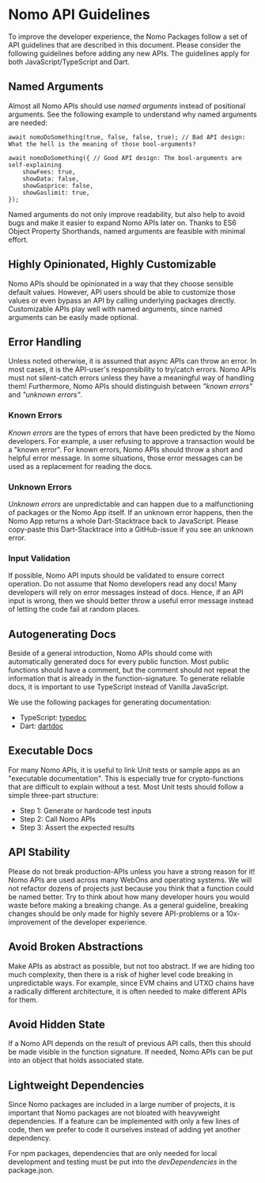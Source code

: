 # Nomo API Guidelines

To improve the developer experience, the Nomo Packages follow a set of API guidelines that are described in this document.
Please consider the following guidelines before adding any new APIs.
The guidelines apply for both JavaScript/TypeScript and Dart.

## Named Arguments

Almost all Nomo APIs should use *named arguments* instead of positional arguments.
See the following example to understand why named arguments are needed:

````
await nomoDoSomething(true, false, false, true); // Bad API design: What the hell is the meaning of those bool-arguments?

await nomoDoSomething({ // Good API design: The bool-arguments are self-explaining  
    showFees: true,  
    showData: false,  
    showGasprice: false,  
    showGaslimit: true,  
});
````

Named arguments do not only improve readability, but also help to avoid bugs and make it easier to expand Nomo APIs later on.
Thanks to ES6 Object Property Shorthands, named arguments are feasible with minimal effort.

## Highly Opinionated, Highly Customizable

Nomo APIs should be opinionated in a way that they choose sensible default values.
However, API users should be able to customize those values or even bypass an API by calling underlying packages directly.
Customizable APIs play well with named arguments, since named arguments can be easily made optional.

## Error Handling

Unless noted otherwise, it is assumed that async APIs can throw an error.
In most cases, it is the API-user's responsibility to try/catch errors.
Nomo APIs must not silent-catch errors unless they have a meaningful way of handling them!
Furthermore, Nomo APIs should distinguish between *"known errors"* and *"unknown errors"*.

### Known Errors

*Known errors* are the types of errors that have been predicted by the Nomo developers.
For example, a user refusing to approve a transaction would be a "known error".
For known errors, Nomo APIs should throw a short and helpful error message.
In some situations, those error messages can be used as a replacement for reading the docs.

### Unknown Errors

*Unknown errors* are unpredictable and can happen due to a malfunctioning of packages or the Nomo App itself.
If an unknown error happens, then the Nomo App returns a whole Dart-Stacktrace back to JavaScript.
Please copy-paste this Dart-Stacktrace into a GitHub-issue if you see an unknown error.

### Input Validation

If possible, Nomo API inputs should be validated to ensure correct operation.
Do not assume that Nomo developers read any docs!
Many developers will rely on error messages instead of docs.
Hence, if an API input is wrong, then we should better throw a useful error message instead of letting the code fail at random places.

## Autogenerating Docs

Beside of a general introduction, Nomo APIs should come with automatically generated docs for every public function.
Most public functions should have a comment, but the comment should not repeat the information that is already in the function-signature.
To generate reliable docs, it is important to use TypeScript instead of Vanilla JavaScript.

We use the following packages for generating documentation:

- TypeScript: [typedoc](https://www.npmjs.com/package/typedoc)
- Dart: [dartdoc](https://pub.dev/packages/dartdoc)

## Executable Docs

For many Nomo APIs, it is useful to link Unit tests or sample apps as an "executable documentation".
This is especially true for crypto-functions that are difficult to explain without a test.
Most Unit tests should follow a simple three-part structure:

- Step 1: Generate or hardcode test inputs
- Step 2: Call Nomo APIs
- Step 3: Assert the expected results

## API Stability

Please do not break production-APIs unless you have a strong reason for it!
Nomo APIs are used across many WebOns and operating systems.
We will not refactor dozens of projects just because you think that a function could be named better.
Try to think about how many developer hours you would waste before making a breaking change.
As a general guideline, breaking changes should be only made for highly severe API-problems or a 10x-improvement of the developer experience.

## Avoid Broken Abstractions

Make APIs as abstract as possible, but not too abstract.
If we are hiding too much complexity, then there is a risk of higher level code breaking in unpredictable ways.
For example, since EVM chains and UTXO chains have a radically different architecture, it is often needed to make different APIs for them.

## Avoid Hidden State

If a Nomo API depends on the result of previous API calls, then this should be made visible in the function signature.
If needed, Nomo APIs can be put into an object that holds associated state.

## Lightweight Dependencies

Since Nomo packages are included in a large number of projects, it is important that Nomo packages are not bloated with heavyweight dependencies.
If a feature can be implemented with only a few lines of code, then we prefer to code it ourselves instead of adding yet another dependency.

For npm packages, dependencies that are only needed for local development and testing must be put into the *devDependencies* in the package.json.
